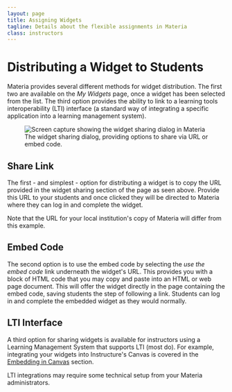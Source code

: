 ```yaml
---
layout: page
title: Assigning Widgets
tagline: Details about the flexible assignments in Materia
class: instructors
---
```



# Distributing a Widget to Students #

Materia provides several different methods for widget distribution. The first two are available on the *My Widgets* page, once a widget has been selected from the list. The third option provides the ability to link to a learning tools interoperability (LTI) interface (a standard way of integrating a specific application into a learning management system).

<figure>
	<img src="{{ site.baseurl }}/assets/img/widget_sharing_example_1.png" alt="Screen capture showing the widget sharing dialog in Materia" />
	<figcaption>
		The widget sharing dialog, providing options to share via URL or embed code.
	</figcaption>
</figure>

## Share Link ##
The first - and simplest - option for distributing a widget is to copy the URL provided in the widget sharing section of the page as seen above. Provide this URL to your students and once clicked they will be directed to Materia where they can log in and complete the widget.

<aside>
	Note that the URL for your local institution's copy of Materia will differ from this example.
</aside>

## Embed Code ##
The second option is to use the embed code by selecting the *use the embed code* link underneath the widget's URL. This provides you with a block of HTML code that you may copy and paste into an HTML or web page document. This will offer the widget directly in the page containing the embed code, saving students the step of following a link. Students can log in and complete the embedded widget as they would normally.

## LTI Interface ##
A third option for sharing widgets is available for instructors using a Learning Management System that supports LTI (most do). For example, integrating your  widgets into Instructure's Canvas is covered in the [Embedding in Canvas](/embedding-in-canvas.html) section.

<aside>
	LTI integrations may require some technical setup from your Materia administrators.
</aside>
